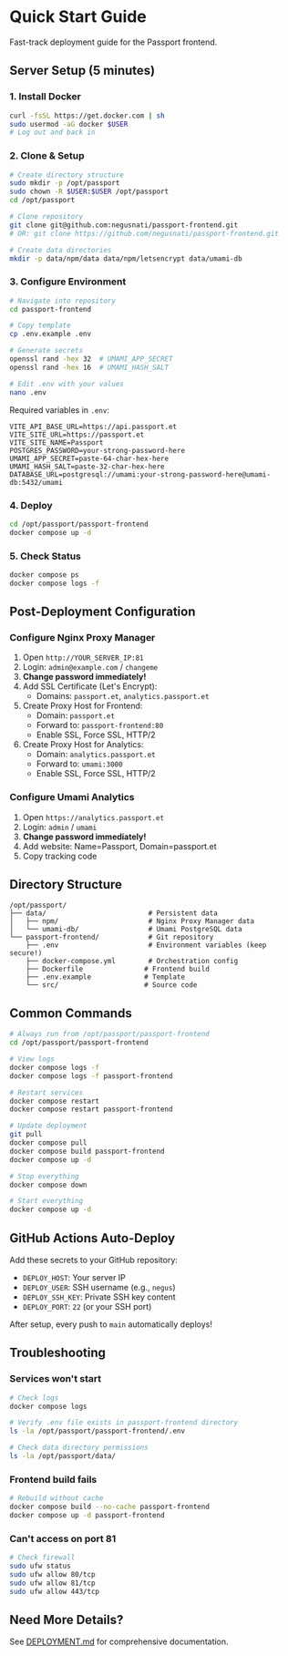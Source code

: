 # Quick Start Guide

Fast-track deployment guide for the Passport frontend.

## Server Setup (5 minutes)

### 1. Install Docker

```bash
curl -fsSL https://get.docker.com | sh
sudo usermod -aG docker $USER
# Log out and back in
```

### 2. Clone & Setup

```bash
# Create directory structure
sudo mkdir -p /opt/passport
sudo chown -R $USER:$USER /opt/passport
cd /opt/passport

# Clone repository
git clone git@github.com:negusnati/passport-frontend.git
# OR: git clone https://github.com/negusnati/passport-frontend.git

# Create data directories
mkdir -p data/npm/data data/npm/letsencrypt data/umami-db
```

### 3. Configure Environment

```bash
# Navigate into repository
cd passport-frontend

# Copy template
cp .env.example .env

# Generate secrets
openssl rand -hex 32  # UMAMI_APP_SECRET
openssl rand -hex 16  # UMAMI_HASH_SALT

# Edit .env with your values
nano .env
```

Required variables in `.env`:

```env
VITE_API_BASE_URL=https://api.passport.et
VITE_SITE_URL=https://passport.et
VITE_SITE_NAME=Passport
POSTGRES_PASSWORD=your-strong-password-here
UMAMI_APP_SECRET=paste-64-char-hex-here
UMAMI_HASH_SALT=paste-32-char-hex-here
DATABASE_URL=postgresql://umami:your-strong-password-here@umami-db:5432/umami
```

### 4. Deploy

```bash
cd /opt/passport/passport-frontend
docker compose up -d
```

### 5. Check Status

```bash
docker compose ps
docker compose logs -f
```

## Post-Deployment Configuration

### Configure Nginx Proxy Manager

1. Open `http://YOUR_SERVER_IP:81`
2. Login: `admin@example.com` / `changeme`
3. **Change password immediately!**
4. Add SSL Certificate (Let's Encrypt):
   - Domains: `passport.et`, `analytics.passport.et`
5. Create Proxy Host for Frontend:
   - Domain: `passport.et`
   - Forward to: `passport-frontend:80`
   - Enable SSL, Force SSL, HTTP/2
6. Create Proxy Host for Analytics:
   - Domain: `analytics.passport.et`
   - Forward to: `umami:3000`
   - Enable SSL, Force SSL, HTTP/2

### Configure Umami Analytics

1. Open `https://analytics.passport.et`
2. Login: `admin` / `umami`
3. **Change password immediately!**
4. Add website: Name=Passport, Domain=passport.et
5. Copy tracking code

## Directory Structure

```
/opt/passport/
├── data/                         # Persistent data
│   ├── npm/                      # Nginx Proxy Manager data
│   └── umami-db/                 # Umami PostgreSQL data
└── passport-frontend/            # Git repository
    ├── .env                      # Environment variables (keep secure!)
    ├── docker-compose.yml        # Orchestration config
    ├── Dockerfile               # Frontend build
    ├── .env.example             # Template
    └── src/                     # Source code
```

## Common Commands

```bash
# Always run from /opt/passport/passport-frontend
cd /opt/passport/passport-frontend

# View logs
docker compose logs -f
docker compose logs -f passport-frontend

# Restart services
docker compose restart
docker compose restart passport-frontend

# Update deployment
git pull
docker compose pull
docker compose build passport-frontend
docker compose up -d

# Stop everything
docker compose down

# Start everything
docker compose up -d
```

## GitHub Actions Auto-Deploy

Add these secrets to your GitHub repository:

- `DEPLOY_HOST`: Your server IP
- `DEPLOY_USER`: SSH username (e.g., `negus`)
- `DEPLOY_SSH_KEY`: Private SSH key content
- `DEPLOY_PORT`: `22` (or your SSH port)

After setup, every push to `main` automatically deploys!

## Troubleshooting

### Services won't start

```bash
# Check logs
docker compose logs

# Verify .env file exists in passport-frontend directory
ls -la /opt/passport/passport-frontend/.env

# Check data directory permissions
ls -la /opt/passport/data/
```

### Frontend build fails

```bash
# Rebuild without cache
docker compose build --no-cache passport-frontend
docker compose up -d passport-frontend
```

### Can't access on port 81

```bash
# Check firewall
sudo ufw status
sudo ufw allow 80/tcp
sudo ufw allow 81/tcp
sudo ufw allow 443/tcp
```

## Need More Details?

See [DEPLOYMENT.md](./DEPLOYMENT.md) for comprehensive documentation.
